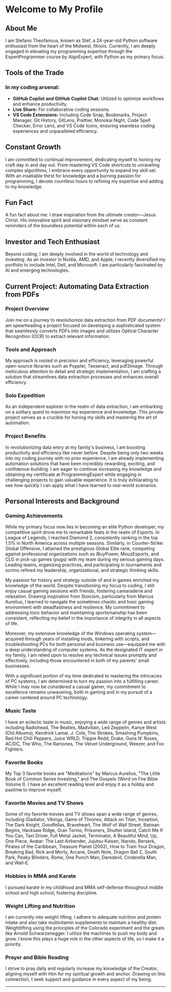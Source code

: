# Welcome to My Profile

## About Me
I am Stefano Theofanous, known as Stef, a 24-year-old Python software enthusiast from the heart of the Midwest, Illinois. Currently, I am deeply engaged in elevating my programming expertise through the ExpertProgrammer course by AlgoExpert, with Python as my primary focus.

## Tools of the Trade
### In my coding arsenal:
- **GitHub Copilot and GitHub Copilot Chat:** Utilized to optimize workflows and enhance productivity.
- **Live Share:** For collaborative coding sessions.
- **VS Code Extensions:** Including Code Snap, Bookmarks, Project Manager, Git History, GitLens, Prettier, Monokai Night, Code Spell Checker, Error Lens, and VS Code Icons, ensuring seamless coding experiences and unparalleled efficiency.

## Constant Growth
I am committed to continual improvement, dedicating myself to honing my craft day in and day out. From mastering VS Code shortcuts to unraveling complex algorithms, I embrace every opportunity to expand my skill set. With an insatiable thirst for knowledge and a burning passion for programming, I devote countless hours to refining my expertise and adding to my knowledge.

## Fun Fact
A fun fact about me: I draw inspiration from the ultimate creator—Jesus Christ. His innovative spirit and visionary mindset serve as constant reminders of the boundless potential within each of us.

## Investor and Tech Enthusiast
Beyond coding, I am deeply involved in the world of technology and investing. As an investor in Nvidia, AMD, and Apple, I recently diversified my portfolio to include Intel, Dell, and Microsoft. I am particularly fascinated by AI and emerging technologies.

## Current Project: Automating Data Extraction from PDFs
### Project Overview
Join me on a journey to revolutionize data extraction from PDF documents! I am spearheading a project focused on developing a sophisticated system that seamlessly converts PDFs into images and utilizes Optical Character Recognition (OCR) to extract relevant information.

### Tools and Approach
My approach is rooted in precision and efficiency, leveraging powerful open-source libraries such as Poppler, Tesseract, and pdf2image. Through meticulous attention to detail and strategic implementation, I am crafting a solution that streamlines data extraction processes and enhances overall efficiency.

### Solo Expedition
As an independent explorer in the realm of data extraction, I am embarking on a solitary quest to maximize my experience and knowledge. This private project serves as a crucible for honing my skills and mastering the art of automation.

### Project Benefits
In revolutionizing data entry at my family's business, I am boosting productivity and efficiency like never before. Despite being only two weeks into my coding journey with no prior experience, I am already implementing automation solutions that have been incredibly rewarding, exciting, and confidence-building. I am eager to continue increasing my knowledge and obtaining my certificate at ProgrammingExpert while engaging in challenging projects to gain valuable experience. It is truly exhilarating to see how quickly I can apply what I have learned to real-world scenarios.

## Personal Interests and Background

### Gaming Achievements
While my primary focus now lies in becoming an elite Python developer, my competitive spirit drove me to remarkable feats in the realm of Esports. In League of Legends, I reached Diamond 2, consistently ranking in the top 1.5% in North America across multiple seasons. Similarly, in Counter-Strike: Global Offensive, I attained the prestigious Global Elite rank, competing against professional organizations such as iBuyPower, MouzEsports, and CLG in pick-up games (pugs) with my team during my serious gaming days. Leading teams, organizing practices, and participating in tournaments and scrims refined my leadership, organizational, and strategic thinking skills.

My passion for history and strategy outside of and in games enriched my knowledge of the world. Despite transitioning my focus to coding, I still enjoy casual gaming sessions with friends, fostering camaraderie and relaxation. Drawing inspiration from Stoicism, particularly from Marcus Aurelius, I learned to navigate the sometimes chaotic and toxic gaming environment with steadfastness and resilience. My commitment to addressing toxic behavior and maintaining sportsmanship has been consistent, reflecting my belief in the importance of integrity in all aspects of life.

Moreover, my extensive knowledge of the Windows operating system—acquired through years of installing mods, tinkering with scripts, and troubleshooting PCs for both personal and business use—equipped me with a deep understanding of computer systems. As the designated IT expert in my family, I am relied upon to resolve any technical issues promptly and effectively, including those encountered in both of my parents' small businesses.

With a significant portion of my time dedicated to mastering the intricacies of PC systems, I am determined to turn my passion into a fulfilling career. While I may now be considered a casual gamer, my commitment to excellence remains unwavering, both in gaming and in my pursuit of a career centered around PC technology.

### Music Taste
I have an eclectic taste in music, enjoying a wide range of genres and artists including Radiohead, The Beatles, Madvillain, Led Zeppelin, Kanye West (Old Albums), Kendrick Lamar, J. Cole, The Strokes, Smashing Pumpkins, Red Hot Chili Peppers, Juice WRLD, Trippie Redd, Drake, Guns N' Roses, AC/DC, The Who, The Ramones, The Velvet Underground, Weezer, and Foo Fighters.

### Favorite Books
My Top 3 favorite books are "Meditations" by Marcus Aurelius, "The Little Book of Common Sense Investing," and The Gospels (Word on Fire Bible Volume I). I have an excellent reading level and enjoy it as a hobby and pastime to improve myself.

### Favorite Movies and TV Shows
Some of my favorite movies and TV shows span a wide range of genres, including Gladiator, Vikings, Game of Thrones, Attack on Titan, Inception, The Dark Knight, Goodfellas, Braveheart, The Wolf of Wall Street, Batman Begins, Hacksaw Ridge, Gran Torino, Prisoners, Shutter Island, Catch Me If You Can, Taxi Driver, Full Metal Jacket, Terminator, A Beautiful Mind, Up, One Piece, Avatar: The Last Airbender, Jujutsu Kaisen, Naruto, Berserk, Pirates of the Caribbean, Treasure Planet (2002), How to Train Your Dragon, Breaking Bad, Rick and Morty, Arcane, Death Note, Dragon Ball Z, South Park, Peaky Blinders, Rome, One Punch Man, Daredevil, Cinderella Man, and Wall-E.

### Hobbies in MMA and Karate
I pursued karate in my childhood and MMA self-defense throughout middle school and high school, fostering discipline.

### Weight Lifting and Nutrition
I am currently into weight lifting. I adhere to adequate nutrition and protein intake and also take multivitamin supplements to maintain a healthy diet. Weightlifting using the principles of the Colorado experiment and the greats like Arnold Schwarzenegger. I utilize the machines to push my body and grow. I know this plays a huge role in the other aspects of life, so I make it a priority.

### Prayer and Bible Reading
I strive to pray daily and regularly increase my knowledge of the Creator, aligning myself with Him for my spiritual growth and anchor. Drawing on this connection, I seek support and guidance in every aspect of my being.

---
